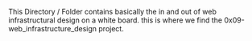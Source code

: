This Directory / Folder contains basically the in and out of web infrastructural design on a white board. this is where we find the 0x09-web_infrastructure_design project.
